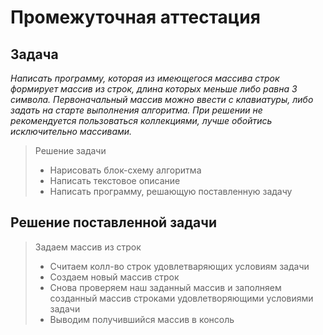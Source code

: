 # Промежуточная аттестация
## Задача 
_Написать программу, которая из имеющегося массива строк формирует массив из строк, длина которых
меньше либо равна 3 символа. Первоначальный массив можно ввести с клавиатуры, либо задать на старте
выполнения алгоритма. При решении не рекомендуется пользоваться коллекциями, лучше обойтись
исключительно массивами._
> Решение задачи
> - Нарисовать блок-схему алгоритма
> - Написать текстовое описание
> - Написать программу, решающую поставленную задачу

## Решение поставленной задачи
> Задаем массив из строк 
> - Считаем колл-во строк удовлетваряющих условиям задачи
> - Создаем новый массив строк 
> - Снова проверяем наш заданный массив и заполняем созданный массив строками удовлетворяющими условиями задачи
> - Выводим получившийся массив в консоль